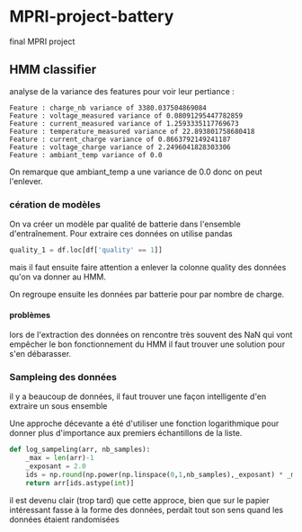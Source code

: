# MPRI-project-battery
final MPRI project 

## HMM classifier 

analyse de la variance des features pour voir leur pertiance :
```
Feature : charge_nb variance of 3380.037504869084
Feature : voltage_measured variance of 0.08091295447782859
Feature : current_measured variance of 1.2593335117769673
Feature : temperature_measured variance of 22.893801758680418
Feature : current_charge variance of 0.8663792149241187
Feature : voltage_charge variance of 2.2496041828303306
Feature : ambiant_temp variance of 0.0
```
On remarque que ambiant_temp a une variance de 0.0 donc on peut l'enlever.


### cération de modèles 

On va créer un modèle par qualité de batterie dans l'ensemble d'entraînement. Pour extraire ces données on utilise pandas 
``` python
quality_1 = df.loc[df['quality' == 1]]
```

mais il faut ensuite faire attention a enlever la colonne quality des données qu'on va donner au HMM.

On regroupe ensuite les données par batterie pour par nombre de charge.

#### problèmes 

lors de l'extraction des données on rencontre très souvent des NaN qui vont empêcher le bon fonctionnement du HMM il faut trouver une solution pour s'en débarasser.

### Sampleing des données 
il y a beaucoup de données, il faut trouver une façon intelligente d'en extraire un sous ensemble 

Une approche décevante a été d'utiliser une fonction logarithmique pour donner plus d'importance aux premiers échantillons de la liste.

```python 
def log_sampeling(arr, nb_samples):
    _max = len(arr)-1 
    _exposant = 2.0 
    ids = np.round(np.power(np.linspace(0,1,nb_samples),_exposant) * _max)
    return arr[ids.astype(int)]
```

il est devenu clair (trop tard) que cette approce, bien que sur le papier intéressant fasse à la forme des données, perdait tout son sens quand les données étaient randomisées